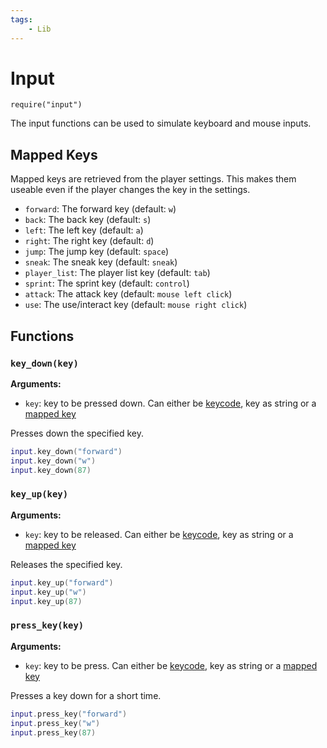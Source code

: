 ```yaml
---
tags:
    - Lib
---
```


# Input

`require("input")`

The input functions can be used to simulate keyboard and mouse inputs.

## Mapped Keys

Mapped keys are retrieved from the player settings. This makes them useable even if the player changes the key in the settings.

-   `forward`: The forward key (default: `w`)
-   `back`: The back key (default: `s`)
-   `left`: The left key (default: `a`)
-   `right`: The right key (default: `d`)
-   `jump`: The jump key (default: `space`)
-   `sneak`: The sneak key (default: `sneak`)
-   `player_list`: The player list key (default: `tab`)
-   `sprint`: The sprint key (default: `control`)
-   `attack`: The attack key (default: `mouse left click`)
-   `use`: The use/interact key (default: `mouse right click`)

## Functions

### `key_down(key)`

**Arguments:**

-   `key`: key to be pressed down. Can either be [keycode](https://www.glfw.org/docs/3.3/group__keys.html), key as string or a [mapped key](#mapped-keys)

Presses down the specified key.

```lua title="example.lua"
input.key_down("forward")
input.key_down("w")
input.key_down(87)
```

### `key_up(key)`

**Arguments:**

-   `key`: key to be released. Can either be [keycode](https://www.glfw.org/docs/3.3/group__keys.html), key as string or a [mapped key](#mapped-keys)

Releases the specified key.

```lua title="example.lua"
input.key_up("forward")
input.key_up("w")
input.key_up(87)
```

### `press_key(key)`

**Arguments:**

-   `key`: key to be press. Can either be [keycode](https://www.glfw.org/docs/3.3/group__keys.html), key as string or a [mapped key](#mapped-keys)

Presses a key down for a short time.

```lua title="example.lua"
input.press_key("forward")
input.press_key("w")
input.press_key(87)
```
